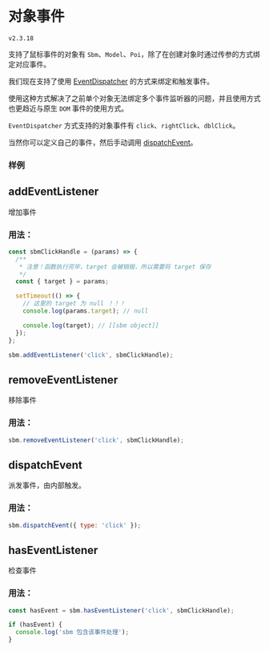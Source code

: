 # 对象事件

`v2.3.18`

支持了鼠标事件的对象有 `Sbm`、`Model`、`Poi`，除了在创建对象时通过传参的方式绑定对应事件。

我们现在支持了使用 [EventDispatcher](https://github.com/mrdoob/eventdispatcher.js) 的方式来绑定和触发事件。

使用这种方式解决了之前单个对象无法绑定多个事件监听器的问题，并且使用方式也更趋近与原生 `DOM` 事件的使用方式。

`EventDispatcher` 方式支持的对象事件有 `click`、`rightClick`、`dblClick`。

当然你可以定义自己的事件，然后手动调用 [dispatchEvent](#dispatchevent)。

### 样例

<Docs-Iframe src="start/multiEvent.html" />

## addEventListener

增加事件

### 用法：

```ts
const sbmClickHandle = (params) => {
  /**
   * 注意！函数执行完毕，target 会被销毁，所以需要将 target 保存
   */
  const { target } = params;

  setTimeout(() => {
    // 这里的 target 为 null ！！！
    console.log(params.target); // null

    console.log(target); // [[sbm object]]
  });
};

sbm.addEventListener('click', sbmClickHandle);
```

## removeEventListener

移除事件

### 用法：

```js
sbm.removeEventListener('click', sbmClickHandle);
```

## dispatchEvent

派发事件，由内部触发。

### 用法：

```js
sbm.dispatchEvent({ type: 'click' });
```

## hasEventListener

检查事件

### 用法：

```js
const hasEvent = sbm.hasEventListener('click', sbmClickHandle);

if (hasEvent) {
  console.log('sbm 包含该事件处理');
}
```
